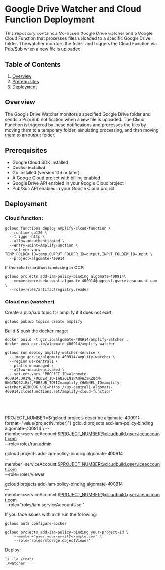 # Google Drive Watcher and Cloud Function Deployment

This repository contains a Go-based Google Drive watcher and a Google Cloud Function that processes files uploaded to a specific Google Drive folder. The watcher monitors the folder and triggers the Cloud Function via Pub/Sub when a new file is uploaded.

## Table of Contents

1. [Overview](#overview)
2. [Prerequisites](#prerequisites)
3. [Deployment](#deployment)

## Overview

The Google Drive Watcher monitors a specified Google Drive folder and sends a Pub/Sub notification when a new file is uploaded. The Cloud Function is triggered by these notifications and processes the files by moving them to a temporary folder, simulating processing, and then moving them to an output folder.

## Prerequisites

- Google Cloud SDK installed
- Docker installed
- Go installed (version 1.16 or later)
- A Google Cloud project with billing enabled
- Google Drive API enabled in your Google Cloud project
- Pub/Sub API enabled in your Google Cloud project

## Deployement 

### Cloud function:

```
gcloud functions deploy amplify-cloud-function \
  --runtime go120 \
  --trigger-http \
  --allow-unauthenticated \
  --entry-point=AmplifyFunction \
  --set-env-vars TEMP_FOLDER_ID=temp,OUTPUT_FOLDER_ID=output,INPUT_FOLDER_ID=input \
  --project=algomate-400914

```

If the role for artifact is missing in GCP: 

```
gcloud projects add-iam-policy-binding algomate-400914\
  --member=serviceAccount:algomate-400914@appspot.gserviceaccount.com \
  --role=roles/artifactregistry.reader
```

### Cloud run (watcher)

Create a pub/sub topic for amplify if it does not exist: 

```
gcloud pubsub topics create amplify

```

Build & push the docker image: 

```
docker build -t gcr.io/algomate-400914/amplify-watcher .
docker push gcr.io/algomate-400914/amplify-watcher

gcloud run deploy amplify-watcher-service \
  --image gcr.io/algomate-400914/amplify-watcher \
  --region us-central1 \
  --platform managed \
  --allow-unauthenticated \
  --set-env-vars "PROJECT_ID=algomate-400914,DRIVE_FOLDER_ID=1eQ2OLN1PAOkeZYKZQcN-GNGYNQ62iBpf,PUBSUB_TOPIC=amplify,CHANNEL_ID=amplify-watcher,WEBHOOK_URL=https://us-central1-algomate-400914.cloudfunctions.net/amplify-cloud-function"





```
PROJECT_NUMBER=$(gcloud projects describe algomate-400914 --format="value(projectNumber)")
gcloud projects add-iam-policy-binding algomate-400914 \
  --member=serviceAccount:$PROJECT_NUMBER@cloudbuild.gserviceaccount.com \
  --role=roles/run.admin

gcloud projects add-iam-policy-binding algomate-400914 \
  --member=serviceAccount:$PROJECT_NUMBER@cloudbuild.gserviceaccount.com \
  --role=roles/viewer

gcloud projects add-iam-policy-binding algomate-400914 \
  --member=serviceAccount:$PROJECT_NUMBER@cloudbuild.gserviceaccount.com \
  --role="roles/iam.serviceAccountUser"

If you face issues with auth run the following: 

```
gcloud auth configure-docker
```

```
gcloud projects add-iam-policy-binding your-project-id \
    --member='user:your-email@example.com' \
    --role='roles/storage.objectViewer'
```
Deploy: 

```
ls -la /root/
./watcher


```